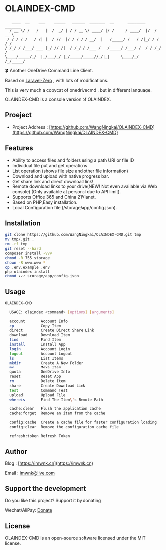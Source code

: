 # OLAINDEX-CMD

```
   ____  __    ___    _____   ______  _______  __      ________  _______ 
  / __ \/ /   /   |  /  _/ | / / __ \/ ____/ |/ /     / ____/  |/  / __ \
 / / / / /   / /| |  / //  |/ / / / / __/  |   /_____/ /   / /|_/ / / / /
/ /_/ / /___/ ___ |_/ // /|  / /_/ / /___ /   /_____/ /___/ /  / / /_/ / 
\____/_____/_/  |_/___/_/ |_/_____/_____//_/|_|     \____/_/  /_/_____/ 
```


🍀 Another OneDrive Command Line Client.

Based on [Laravel-Zero](https://laravel-zero.com) , with lots of modifications.

This is very much a copycat of [onedrivecmd](https://github.com/cnbeining/onedrivecmd) , but in different language.

OLAINDEX-CMD is a console version of OLAINDEX.

## Proeject

- Project Address : [https://github.com/WangNingkai/OLAINDEX-CMD](https://github.com/WangNingkai/OLAINDEX-CMD)

## Features

- Ability to access files and folders using a path URI or file ID
- Individual file put and get operations
- List operation (shows file size and other file information)
- Download and upload with native progress bar.
- Get share link and direct download link!
- Remote download links to your drive(NEW! Not even available via Web console) (Only available at personal due to API limit).
- Supports Office 365 and China 21Vianet.
- Based on PHP,Easy installation.
- Local Configuration file (/storage/app/config.json).

## Installation

```bash
git clone https://github.com/WangNingkai/OLAINDEX-CMD.git tmp 
mv tmp/.git . 
rm -rf tmp 
git reset --hard 
composer install -vvv
chmod -R 755 storage
chown -R www:www *
cp .env.example .env
php olaindex install
chmod 777 storage/app/config.json
```

## Usage

```bash
OLAINDEX-CMD

  USAGE: olaindex <command> [options] [arguments]

  account       Account Info
  cp            Copy Item
  direct        Create Direct Share Link
  download      Download Item
  find          Find Item
  install       Install App
  login         Account Login
  logout        Account Logout
  ls            List Items
  mkdir         Create A New Folder
  mv            Move Item
  quota         OneDrive Info
  reset         Reset App
  rm            Delete Item
  share         Create Download Link
  test          Command Test
  upload        Upload File
  whereis       Find The Item\'s Remote Path

  cache:clear   Flush the application cache
  cache:forget  Remove an item from the cache

  config:cache  Create a cache file for faster configuration loading
  config:clear  Remove the configuration cache file

  refresh:token Refresh Token
```

## Author

Blog : [https://imwnk.cn](https://imwnk.cn)

Email : [imwnk@live.com](mailto:imwnk@live.com)

## Support the development
Do you like this project? Support it by donating

Wechat/AliPay: [Donate](https://pay.ningkai.wang)

## License
OLAINDEX-CMD is an open-source software licensed under the MIT license.


